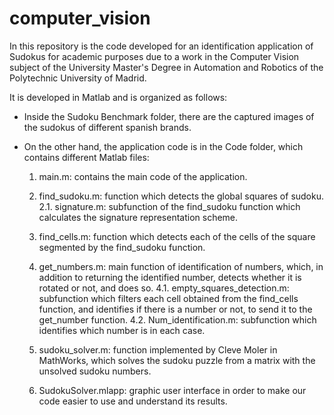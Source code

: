 # computer_vision
 

In this repository is the code developed for an identification application 
of Sudokus for academic purposes due to a work in the Computer Vision 
subject of the University Master's Degree in Automation and Robotics of the Polytechnic University of Madrid.

It is developed in Matlab and is organized as follows:

 - Inside the Sudoku Benchmark folder, there are the captured images of the sudokus of different spanish brands.

 - On the other hand, the application code is in the Code folder, which contains different Matlab files:
     
     1. main.m: contains the main code of the application.
     
     2. find_sudoku.m: function which detects the global squares of sudoku.
       2.1. signature.m: subfunction of the find_sudoku function which calculates the signature representation scheme.
     
     3. find_cells.m: function which detects each of the cells of the square segmented by the find_sudoku function.
     
     4. get_numbers.m: main function of identification of numbers, which, in addition to returning the 
        identified number, detects whether it is rotated or not, and does so.
       4.1. empty_squares_detection.m: subfunction which filters each cell obtained from the find_cells function, 
          and identifies if there is a number or not, to send it to the get_number function.
       4.2. Num_identification.m: subfunction which identifies which number is in each case.

     5. sudoku_solver.m: function implemented by Cleve Moler in MathWorks, which solves the sudoku puzzle 
         from a matrix with the unsolved sudoku numbers.

     6. SudokuSolver.mlapp: graphic user interface in order to make our code easier to use and understand its results.